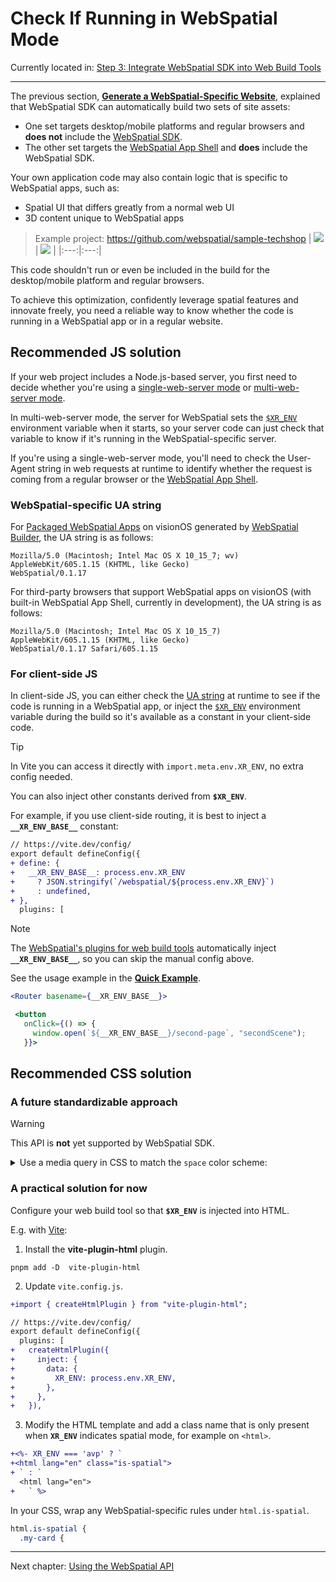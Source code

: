 # Check If Running in WebSpatial Mode

Currently located in: [Step&nbsp;3: Integrate WebSpatial SDK into Web Build Tools](step-3-integrate-webspatial-sdk-into-web-build-tools.md)

---

The previous section, **[Generate a WebSpatial-Specific Website](generate-a-webspatial-specific-website.md)**, explained that WebSpatial SDK can automatically build two sets of site assets:

* One set targets desktop/mobile platforms and regular browsers and **does not** include the [WebSpatial SDK](../../core-concepts/unique-concepts-in-webspatial.md#webspatial-sdk).
* The other set targets the [WebSpatial App Shell](../../core-concepts/unique-concepts-in-webspatial.md#webspatial-sdk) and **does** include the WebSpatial SDK.

Your own application code may also contain logic that is specific to WebSpatial apps, such as:

* Spatial UI that differs greatly from a normal web UI
* 3D content unique to WebSpatial apps

> Example project: <https://github.com/webspatial/sample-techshop>
> | ![](../../../assets/concepts/3-12.png) | ![](../../../assets/concepts/3-13.png) |
> |:---:|:---:|

This code shouldn't run or even be included in the build for the desktop/mobile platform and regular browsers.

To achieve this optimization, confidently leverage spatial features and innovate freely, you need a reliable way to know whether the code is running in a WebSpatial app or in a regular website.

<a id="js-solution"></a>
## Recommended JS solution

If your web project includes a Node.js-based server, you first need to decide whether you're using a [single-web-server mode](./generate-a-webspatial-specific-website.md#single-web-server) or [multi-web-server mode](./generate-a-webspatial-specific-website.md#multi-web-server).

In multi-web-server mode, the server for WebSpatial sets the [`$XR_ENV`](./generate-a-webspatial-specific-website.md#dedicated-dev-server) environment variable when it starts, so your server code can just check that variable to know if it's running in the WebSpatial-specific server.

If you're using a single-web-server mode, you'll need to check the User-Agent string in web requests at runtime to identify whether the request is coming from a regular browser or the [WebSpatial App Shell](../../core-concepts/unique-concepts-in-webspatial.md#webspatial-sdk).

<a id="ua"></a>
### WebSpatial-specific UA string

For [Packaged WebSpatial Apps](../../core-concepts/unique-concepts-in-webspatial.md#webspatial-sdk) on visionOS generated by [WebSpatial Builder](./step-2-add-build-tool-for-packaged-webspatial-apps.md), the UA string is as follows:


```
Mozilla/5.0 (Macintosh; Intel Mac OS X 10_15_7; wv)
AppleWebKit/605.1.15 (KHTML, like Gecko)
WebSpatial/0.1.17
```

For third-party browsers that support WebSpatial apps on visionOS (with built-in WebSpatial App Shell, currently in development), the UA string is as follows:

```
Mozilla/5.0 (Macintosh; Intel Mac OS X 10_15_7)
AppleWebKit/605.1.15 (KHTML, like Gecko)
WebSpatial/0.1.17 Safari/605.1.15
```

<a id="client-js-solution"></a>
### For client-side JS

In client-side JS, you can either check the [UA string](#ua) at runtime to see if the code is running in a WebSpatial app, or inject the [`$XR_ENV`](./generate-a-webspatial-specific-website.md#dedicated-dev-server) environment variable during the build so it's available as a constant in your client-side code.

> [!TIP]
> In Vite you can access it directly with `import.meta.env.XR_ENV`, no extra config needed.

You can also inject other constants derived from **`$XR_ENV`**.

For example, if you use client-side routing, it is best to inject a **`__XR_ENV_BASE__`** constant:

```diff
// https://vite.dev/config/
export default defineConfig({
+ define: {
+   __XR_ENV_BASE__: process.env.XR_ENV
+     ? JSON.stringify(`/webspatial/${process.env.XR_ENV}`)
+     : undefined,
+ },
  plugins: [
```

> [!NOTE]
> The [WebSpatial's plugins for web build tools](./add-optimizations-and-defaults-to-web-build-tools.md) automatically inject **`__XR_ENV_BASE__`**, so you can skip the manual config above.

See the usage example in the **[Quick Example](../quick-start/README.md)**.

```jsx
<Router basename={__XR_ENV_BASE__}>
```
```jsx
 <button
   onClick={() => {
     window.open(`${__XR_ENV_BASE__}/second-page`, "secondScene");
   }}>
```

<a id="css-solution"></a>
## Recommended CSS solution

### A future standardizable approach

> [!WARNING]
> This API is **not** yet supported by WebSpatial SDK.

<details>
<summary>Use a media query in CSS to match the <code>space</code> color scheme:</summary>

On spatial-computing platforms the background environment color is unpredictable and changes with viewpoint and location, so the classic light/dark mode does not apply.

The WebSpatial API introduces a new color scheme called **`space`**, which is recognized only in WebSpatial apps. You can use it to target WebSpatial-specific CSS rules.

```css
@media (prefers-color-scheme: space) {
```
</details>

### A practical solution for now

Configure your web build tool so that **`$XR_ENV`** is injected into HTML.

E.g. with [Vite](./add-optimizations-and-defaults-to-web-build-tools.md):

1. Install the **vite-plugin-html** plugin.

```shell
pnpm add -D  vite-plugin-html
```

2. Update `vite.config.js`.

```diff
+import { createHtmlPlugin } from "vite-plugin-html";

// https://vite.dev/config/
export default defineConfig({
  plugins: [
+   createHtmlPlugin({
+     inject: {
+       data: {
+         XR_ENV: process.env.XR_ENV,
+       },
+     },
+   }),
```

3. Modify the HTML template and add a class name that is only present when **`XR_ENV`** indicates spatial mode, for example on `<html>`.

```diff
+<%- XR_ENV === 'avp' ? `
+<html lang="en" class="is-spatial">
+ ` : `
  <html lang="en">
+   ` %>
```

In your CSS, wrap any WebSpatial-specific rules under `html.is-spatial`.

```css
html.is-spatial {
  .my-card {
```

---

Next chapter: [Using the WebSpatial API](../using-the-webspatial-api/README.md)
